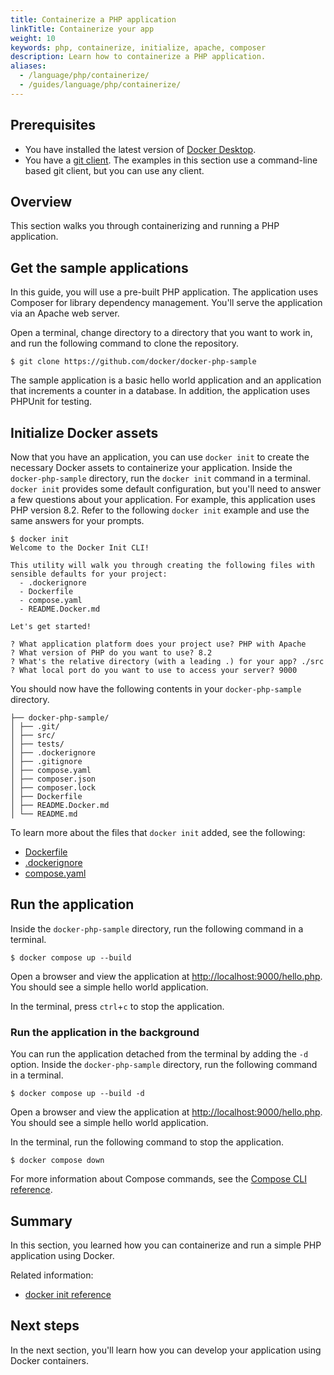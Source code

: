 ```yaml
---
title: Containerize a PHP application
linkTitle: Containerize your app
weight: 10
keywords: php, containerize, initialize, apache, composer
description: Learn how to containerize a PHP application.
aliases:
  - /language/php/containerize/
  - /guides/language/php/containerize/
---
```


## Prerequisites

- You have installed the latest version of [Docker
  Desktop](/get-started/get-docker.md).
- You have a [git client](https://git-scm.com/downloads). The examples in this
  section use a command-line based git client, but you can use any client.

## Overview

This section walks you through containerizing and running a PHP
application.

## Get the sample applications

In this guide, you will use a pre-built PHP application. The application uses Composer for library dependency management. You'll serve the application via an Apache web server.

Open a terminal, change directory to a directory that you want to work in, and
run the following command to clone the repository.

```console
$ git clone https://github.com/docker/docker-php-sample
```

The sample application is a basic hello world application and an application that increments a counter in a database. In addition, the application uses PHPUnit for testing.

## Initialize Docker assets

Now that you have an application, you can use `docker init` to create the
necessary Docker assets to containerize your application. Inside the
`docker-php-sample` directory, run the `docker init` command in a terminal.
`docker init` provides some default configuration, but you'll need to answer a
few questions about your application. For example, this application uses PHP
version 8.2. Refer to the following `docker init` example and use the same
answers for your prompts.

```console
$ docker init
Welcome to the Docker Init CLI!

This utility will walk you through creating the following files with sensible defaults for your project:
  - .dockerignore
  - Dockerfile
  - compose.yaml
  - README.Docker.md

Let's get started!

? What application platform does your project use? PHP with Apache
? What version of PHP do you want to use? 8.2
? What's the relative directory (with a leading .) for your app? ./src
? What local port do you want to use to access your server? 9000
```

You should now have the following contents in your `docker-php-sample`
directory.

```text
├── docker-php-sample/
│ ├── .git/
│ ├── src/
│ ├── tests/
│ ├── .dockerignore
│ ├── .gitignore
│ ├── compose.yaml
│ ├── composer.json
│ ├── composer.lock
│ ├── Dockerfile
│ ├── README.Docker.md
│ └── README.md
```

To learn more about the files that `docker init` added, see the following:

- [Dockerfile](/reference/dockerfile.md)
- [.dockerignore](/reference/dockerfile.md#dockerignore-file)
- [compose.yaml](/reference/compose-file/_index.md)

## Run the application

Inside the `docker-php-sample` directory, run the following command in a
terminal.

```console
$ docker compose up --build
```

Open a browser and view the application at [http://localhost:9000/hello.php](http://localhost:9000/hello.php). You should see a simple hello world application.

In the terminal, press `ctrl`+`c` to stop the application.

### Run the application in the background

You can run the application detached from the terminal by adding the `-d`
option. Inside the `docker-php-sample` directory, run the following command
in a terminal.

```console
$ docker compose up --build -d
```

Open a browser and view the application at [http://localhost:9000/hello.php](http://localhost:9000/hello.php). You should see a simple hello world application.

In the terminal, run the following command to stop the application.

```console
$ docker compose down
```

For more information about Compose commands, see the [Compose CLI
reference](/reference/cli/docker/compose/_index.md).

## Summary

In this section, you learned how you can containerize and run a simple PHP
application using Docker.

Related information:

- [docker init reference](/reference/cli/docker/init.md)

## Next steps

In the next section, you'll learn how you can develop your application using
Docker containers.
